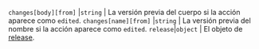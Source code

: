 `changes[body][from]` |`string` | La versión previa del cuerpo si la acción aparece como `edited`. `changes[name][from]` |`string` | La versión previa del nombre si la acción aparece como `edited`. `release`|`object` | El objeto de [release](/rest/reference/repos/#get-a-release).
